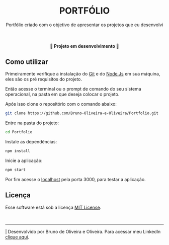 
<h1 align="center">PORTFÓLIO</h1>
<p align="center">Portfólio criado com o objetivo de apresentar os projetos que eu desenvolvi</p>

<br>

<!-- <p align="center">Para acessar o site do projeto <a href="#">clique aqui</a></p> -->
<h4 align="center">🚧 Projeto em desenvolvimento 🚧</h4>


<h2>Como utilizar</h2>

<p>Primeiramente verifique a instalação do <a href="https://git-scm.com/">Git</a> e do <a href="https://nodejs.org/en/">Node Js</a> em sua máquina, eles são os pré requisitos do projeto.</p>

<p>Então acesse o terminal ou o prompt de comando do seu sistema operacional, na pasta em que deseja colocar o projeto.</p>

<p>Após isso clone o repositório com o comando abaixo:</p>

```bash
git clone https://github.com/Bruno-Oliveira-e-Oliveira/Portfolio.git
```

<p>Entre na pasta do projeto:</p>

```bash
cd Portfolio
```

<p>Instale as dependências:</p>

```bash
npm install
```

<p>Inicie a aplicação:</p>

```bash
npm start
```

<p>Por fim acesse o <a href="http://localhost:3000/">localhost</a> pela porta 3000, para testar a aplicação.</p>

<h2>Licença</h2>
<p>Esse software está sob a licença <a href="https://github.com/Bruno-Oliveira-e-Oliveira/Portfolio/blob/main/LICENSE.md">MIT License</a>.</p>

<br>

---

| Desenvolvido por Bruno de Oliveira e Oliveira. Para acessar meu LinkedIn <a href="https://www.linkedin.com/in/bruno-de-oliveira-e-oliveira/">clique aqui</a>. 